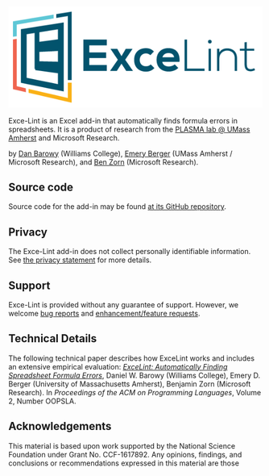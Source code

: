 ![\[Exce-Lint logo\]](logos/ExceLint/ExceLint.png)

Exce-Lint is an Excel add-in that automatically finds formula errors in
spreadsheets. It is a product of research from the [PLASMA lab @ UMass
Amherst](https://plasma-umass.org) and Microsoft Research.

by [Dan Barowy](http://www.cs.williams.edu/~dbarowy/) (Williams
College), [Emery Berger](https://www.emeryberger.com/) (UMass Amherst /
Microsoft Research), and [Ben
Zorn](https://www.microsoft.com/en-us/research/people/zorn/) (Microsoft
Research).

## Source code

Source code for the add-in may be found [at its GitHub
repository](https://github.com/plasma-umass/ExceLint-addin).

## Privacy

The Exce-Lint add-in does not collect personally identifiable
information. See [the privacy statement](privacy.html) for more details.

## Support

Exce-Lint is provided without any guarantee of support. However, we
welcome [bug
reports](https://github.com/plasma-umass/ExceLint-addin/issues/new?assignees=dbarowy%2C+emeryberger%2C+bzorn&labels=bug&template=bug_report.md&title=)
and [enhancement/feature
requests](https://github.com/plasma-umass/ExceLint-addin/issues/new?assignees=dbarowy%2C+emeryberger%2C+bzorn&labels=enhancement&template=feature_request.md&title=).

## Technical Details

The following technical paper describes how ExceLint works and includes
an extensive empirical evaluation: [*ExceLint: Automatically Finding
Spreadsheet Formula
Errors*](https://github.com/ExceLint/ExceLint/blob/master/ExceLint-OOPSLA2018.pdf),
Daniel W. Barowy (Williams College), Emery D. Berger (University of
Massachusetts Amherst), Benjamin Zorn (Microsoft Research). In
*Proceedings of the ACM on Programming Languages*, Volume 2, Number
OOPSLA.

## Acknowledgements

This material is based upon work supported by the National Science
Foundation under Grant No. CCF-1617892. Any opinions, findings, and
conclusions or recommendations expressed in this material are those
